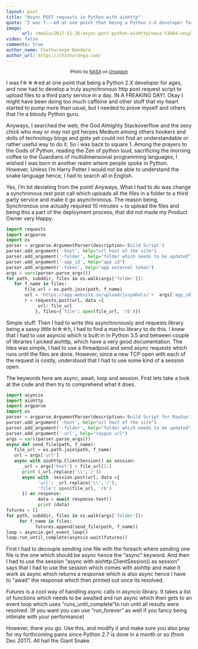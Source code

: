 ```yaml
---
layout: post
title: "Async POST requests in Python with aiohttp"
quote: "I was f☆☆☆ed at one point that being a Python 2.X developer for ages, and now had to develop a truly asynchronous http post request script to upload files to a third party service in a day. IN A FREAKING DAY!"
image:
      url: /media/2017-11-26-async-post-python-aiohttp/nasa-53884-unsplash.jpg
video: false
comments: true
author_name: Chathuranga Bandara
author_url: https://chathuranga.com/
---
```


<p>
	<small class="_1l8RX _1ByhS"><center>Photo by <a href="https://unsplash.com/photos/Q1p7bh3SHj8?utm_source=unsplash&amp;utm_medium=referral&amp;utm_content=creditCopyText">NASA</a> on <a href="/search/photos/network?utm_source=unsplash&amp;utm_medium=referral&amp;utm_content=creditCopyText">Unsplash</a></center></small>
</p>

I was f☆☆☆ed at one point that being a Python 2.X developer for ages, and now had to develop a truly asynchronous http post request script to upload files to a third party service in a day. IN A FREAKING DAY!. Okay I might have been doing too much caffeine and other stuff that my heart started to pump more than usual, but I needed to prove myself and others that I’m a bloody Python guru.

Anyways, I searched the web, the God Almighty Stackoverflow and the sexy chick who may or may not got herpes Medium among others hookers and dolls of technology blogs and gists yet could not find an understandable or rather useful way to do it. So i was back to square 1. Among the prayers to the Gods of Python, reading the Zen of python loud, sacrificing the morning coffee to the Guardians of multidimensional programming languages, I wished I was born in another realm where people spoke in Python. However, Unless I’m Harry Potter I would not be able to understand the snake language hence, I had to search all in English.

Yes, I’m bit deviating from the point! Anyways, What I had to do was change a synchronous rest post call which uploads all the files in a folder to a third party service and make it go asynchronous. The reason being, Synchronous one actually required 10 minutes + to upload the files and being this a part of the deployment process, that did not made my Product Owner very Happy.

~~~python
import requests
import argparse
import os
parser = argparse.ArgumentParser(description='Build Script')
parser.add_argument('-host', help="url host of the site")
parser.add_argument('-folder', help="folder which needs to be updated")
parser.add_argument('-app_id', help="app id")
parser.add_argument('-token', help="app external token")
args = vars(parser.parse_args())
for path, subddir, files in os.walk(args['folder']):
   for f_name in files:
       file_url = os.path.join(path, f_name)
       url = 'https://app.website.io/upload/jssymbols/'+  args['app_id'] +'?authToken=' + args['token']
       r = requests.post(url, data ={
            url: file_url
           }, files={'file': open(file_url, 'rb')})
~~~

Simple stuff. Then I had to write this asynchronously and requests library being a sassy little bi☆☆h, I had to find a macho library to do this. I knew that I had to use asyncio which is built in in Python 3.5 and between couple of libraries I picked aiohttp, which have a very good documentation. The Idea was simple, I had to use a threadpool and send async requests which runs until the files are done. However, since a new TCP open with each of the request is costly, understood that I had to use some kind of a session open.

The keywords here are async, await, loop and session. First lets take a look at the code and then try to comprehend what it does.

~~~python
import asyncio
import aiohttp
import argparse
import os
parser = argparse.ArgumentParser(description='Build Script for RayGun')
parser.add_argument('-host', help="url host of the site")
parser.add_argument('-folder', help="folder which needs to be updated")
parser.add_argument('-url', help="raygun url")
args = vars(parser.parse_args())
async def send_file(path, f_name):
   file_url = os.path.join(path, f_name)
   url = args['url']
   async with aiohttp.ClientSession() as session:
      _url = args['host'] + file_url[2:]
      print (_url.replace('\\','/'))
      async with  session.post(url, data ={
            'url': _url.replace('\\','/'),
            'file': open(file_url, 'rb')
      }) as response:
            data = await response.text()
            print (data)
futures = []
for path, subddir, files in os.walk(args['folder']):
     for f_name in files:
           futures.append(send_file(path, f_name))
loop = asyncio.get_event_loop()
loop.run_until_complete(asyncio.wait(futures))
~~~

First I had to decouple sending one file with the foreach where sending one file is the one which should be async hence the “async” keyword. And then I had to use the session “async with aiohttp.ClientSession() as session” says that I had to use the session which comes with aiohttp and make it work as async which returns a response which is also async hence I have to “await” the response which then printed out once its resolved.

Futures is a cool way of handling async calls in asyncio library. It takes a list of functions which needs to be awaited and run async which then gets to an event loop which uses “runs_until_complete”to run until all results were resolved. (If you want you can use “run_forever” as well if you fancy being intimate with your performance)

However, there you go. Use this, and modify it and make sure you also pray for my forthcoming pains since Python 2.7 is done in a month or so (from Dec 2017). All hail the Giant Snake.
